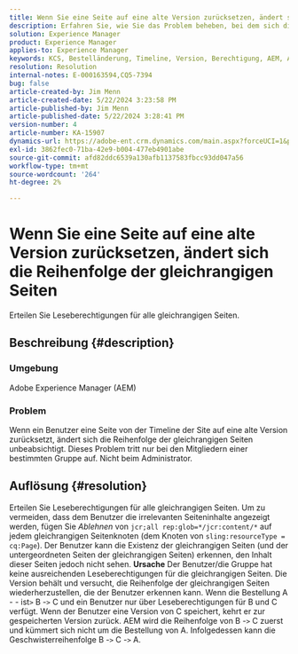```yaml
---
title: Wenn Sie eine Seite auf eine alte Version zurücksetzen, ändert sich die Reihenfolge der gleichrangigen Seiten
description: Erfahren Sie, wie Sie das Problem beheben, bei dem sich die Reihenfolge der gleichrangigen Seiten unbeabsichtigt ändert, wenn ein Benutzer eine Seite aus der Timeline der Site auf eine alte Version zurücksetzt.
solution: Experience Manager
product: Experience Manager
applies-to: Experience Manager
keywords: KCS, Bestelländerung, Timeline, Version, Berechtigung, AEM, Adobe Experience Manager, Geschwisterseite, Rückgängig, Fehlerbehebung
resolution: Resolution
internal-notes: E-000163594,CQ5-7394
bug: false
article-created-by: Jim Menn
article-created-date: 5/22/2024 3:23:58 PM
article-published-by: Jim Menn
article-published-date: 5/22/2024 3:28:41 PM
version-number: 4
article-number: KA-15907
dynamics-url: https://adobe-ent.crm.dynamics.com/main.aspx?forceUCI=1&pagetype=entityrecord&etn=knowledgearticle&id=ad7ff04c-4f18-ef11-9f8a-6045bd006268
exl-id: 3862fec0-71ba-42e9-b004-477eb4901abe
source-git-commit: afd82ddc6539a130afb1137583fbcc93dd047a56
workflow-type: tm+mt
source-wordcount: '264'
ht-degree: 2%

---
```


# Wenn Sie eine Seite auf eine alte Version zurücksetzen, ändert sich die Reihenfolge der gleichrangigen Seiten


Erteilen Sie Leseberechtigungen für alle gleichrangigen Seiten.

## Beschreibung {#description}


### <b>Umgebung</b>

Adobe Experience Manager (AEM)



### <b>Problem</b>

Wenn ein Benutzer eine Seite von der Timeline der Site auf eine alte Version zurücksetzt, ändert sich die Reihenfolge der gleichrangigen Seiten unbeabsichtigt. Dieses Problem tritt nur bei den Mitgliedern einer bestimmten Gruppe auf. Nicht beim Administrator.


## Auflösung {#resolution}


Erteilen Sie Leseberechtigungen für alle gleichrangigen Seiten. Um zu vermeiden, dass dem Benutzer die irrelevanten Seiteninhalte angezeigt werden, fügen Sie *Ablehnen* von `jcr;all rep:glob=*/jcr:content/*` auf jedem gleichrangigen Seitenknoten (dem Knoten von `sling:resourceType = cq:Page`). Der Benutzer kann die Existenz der gleichrangigen Seiten (und der untergeordneten Seiten der gleichrangigen Seiten) erkennen, den Inhalt dieser Seiten jedoch nicht sehen.
<b>Ursache</b>
Der Benutzer/die Gruppe hat keine ausreichenden Leseberechtigungen für die gleichrangigen Seiten. Die Version behält und versucht, die Reihenfolge der gleichrangigen Seiten wiederherzustellen, die der Benutzer erkennen kann. Wenn die Bestellung A - - ist`>`  B -`>`  C und ein Benutzer nur über Leseberechtigungen für B und C verfügt. Wenn der Benutzer eine Version von C speichert, kehrt er zur gespeicherten Version zurück. AEM wird die Reihenfolge von B -`>`  C zuerst und kümmert sich nicht um die Bestellung von A. Infolgedessen kann die Geschwisterreihenfolge B -`>`  C -`>`  A.
